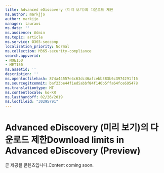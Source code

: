 ```yaml
---
title: Advanced eDiscovery (미리 보기)의 다운로드 제한
ms.author: markjjo
author: markjjo
manager: laurawi
ms.date: ''
ms.audience: Admin
ms.topic: article
ms.service: O365-seccomp
localization_priority: Normal
ms.collection: M365-security-compliance
search.appverid:
- MOE150
- MET150
ms.assetid: ''
description: ''
ms.openlocfilehash: 874a44557e4c63dc46afcebb383b6c3974291f16
ms.sourcegitcommit: baf23be44f1ed5abbf84f140b5ffa64fce605478
ms.translationtype: MT
ms.contentlocale: ko-KR
ms.lasthandoff: 02/26/2019
ms.locfileid: "30295791"
---
```

# <a name="download-limits-in-advanced-ediscovery-preview"></a><span data-ttu-id="60205-102">Advanced eDiscovery (미리 보기)의 다운로드 제한</span><span class="sxs-lookup"><span data-stu-id="60205-102">Download limits in Advanced eDiscovery (Preview)</span></span>

<span data-ttu-id="60205-103">곧 제공될 콘텐츠입니다.</span><span class="sxs-lookup"><span data-stu-id="60205-103">Content coming soon.</span></span>